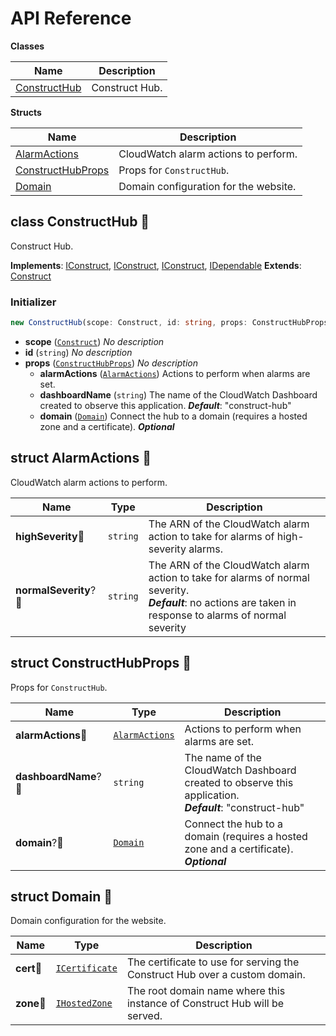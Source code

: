 # API Reference

**Classes**

Name|Description
----|-----------
[ConstructHub](#construct-hub-constructhub)|Construct Hub.


**Structs**

Name|Description
----|-----------
[AlarmActions](#construct-hub-alarmactions)|CloudWatch alarm actions to perform.
[ConstructHubProps](#construct-hub-constructhubprops)|Props for `ConstructHub`.
[Domain](#construct-hub-domain)|Domain configuration for the website.



## class ConstructHub 🔹 <a id="construct-hub-constructhub"></a>

Construct Hub.

__Implements__: [IConstruct](#constructs-iconstruct), [IConstruct](#aws-cdk-core-iconstruct), [IConstruct](#constructs-iconstruct), [IDependable](#aws-cdk-core-idependable)
__Extends__: [Construct](#aws-cdk-core-construct)

### Initializer




```ts
new ConstructHub(scope: Construct, id: string, props: ConstructHubProps)
```

* **scope** (<code>[Construct](#constructs-construct)</code>)  *No description*
* **id** (<code>string</code>)  *No description*
* **props** (<code>[ConstructHubProps](#construct-hub-constructhubprops)</code>)  *No description*
  * **alarmActions** (<code>[AlarmActions](#construct-hub-alarmactions)</code>)  Actions to perform when alarms are set. 
  * **dashboardName** (<code>string</code>)  The name of the CloudWatch Dashboard created to observe this application. __*Default*__: "construct-hub"
  * **domain** (<code>[Domain](#construct-hub-domain)</code>)  Connect the hub to a domain (requires a hosted zone and a certificate). __*Optional*__




## struct AlarmActions 🔹 <a id="construct-hub-alarmactions"></a>


CloudWatch alarm actions to perform.



Name | Type | Description 
-----|------|-------------
**highSeverity**🔹 | <code>string</code> | The ARN of the CloudWatch alarm action to take for alarms of high-severity alarms.
**normalSeverity**?🔹 | <code>string</code> | The ARN of the CloudWatch alarm action to take for alarms of normal severity.<br/>__*Default*__: no actions are taken in response to alarms of normal severity



## struct ConstructHubProps 🔹 <a id="construct-hub-constructhubprops"></a>


Props for `ConstructHub`.



Name | Type | Description 
-----|------|-------------
**alarmActions**🔹 | <code>[AlarmActions](#construct-hub-alarmactions)</code> | Actions to perform when alarms are set.
**dashboardName**?🔹 | <code>string</code> | The name of the CloudWatch Dashboard created to observe this application.<br/>__*Default*__: "construct-hub"
**domain**?🔹 | <code>[Domain](#construct-hub-domain)</code> | Connect the hub to a domain (requires a hosted zone and a certificate).<br/>__*Optional*__



## struct Domain 🔹 <a id="construct-hub-domain"></a>


Domain configuration for the website.



Name | Type | Description 
-----|------|-------------
**cert**🔹 | <code>[ICertificate](#aws-cdk-aws-certificatemanager-icertificate)</code> | The certificate to use for serving the Construct Hub over a custom domain.
**zone**🔹 | <code>[IHostedZone](#aws-cdk-aws-route53-ihostedzone)</code> | The root domain name where this instance of Construct Hub will be served.



